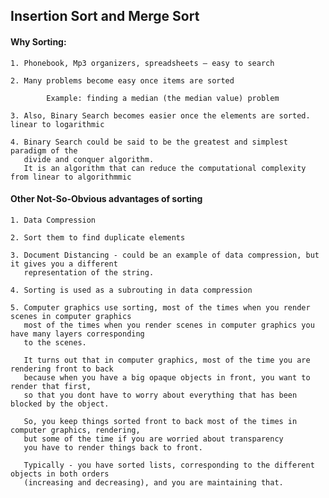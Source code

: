 ## Insertion Sort and Merge Sort

#### Why Sorting:

    1. Phonebook, Mp3 organizers, spreadsheets – easy to search
    
    2. Many problems become easy once items are sorted
    
            Example: finding a median (the median value) problem
        
    3. Also, Binary Search becomes easier once the elements are sorted. linear to logarithmic
    
    4. Binary Search could be said to be the greatest and simplest paradigm of the 
       divide and conquer algorithm.
       It is an algorithm that can reduce the computational complexity from linear to algorithmmic
       
#### Other Not-So-Obvious advantages of sorting

    1. Data Compression
    
    2. Sort them to find duplicate elements
    
    3. Document Distancing - could be an example of data compression, but it gives you a different 
       representation of the string.
    
    4. Sorting is used as a subrouting in data compression
    
    5. Computer graphics use sorting, most of the times when you render scenes in computer graphics 
       most of the times when you render scenes in computer graphics you have many layers corresponding
       to the scenes.
       
       It turns out that in computer graphics, most of the time you are rendering front to back
       because when you have a big opaque objects in front, you want to render that first,
       so that you dont have to worry about everything that has been blocked by the object.
       
       So, you keep things sorted front to back most of the times in computer graphics, rendering, 
       but some of the time if you are worried about transparency 
       you have to render things back to front.
       
       Typically - you have sorted lists, corresponding to the different objects in both orders
       (increasing and decreasing), and you are maintaining that.
       
       
       
